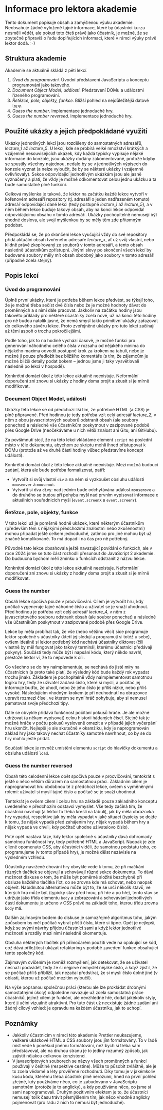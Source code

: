 # Informace pro lektora akademie

Tento dokument popisuje obsah a zamýšlenou výuku akademie. Neobsahuje žádné vyloženě tajné informace, které by
účastníci kurzu nesměli vědět, ale pokud toto čteš právě jako účastník, je možné, že se zbytečně připravíš o řadu
doplňujících informací, které v rámci výuky právě lektor dodá. :-)

## Struktura akademie

Akademie se aktuálně skládá z pěti lekcí:

1. _Úvod do programování._ Úvodní představení JavaScriptu a konceptu programování jako takového.
1. _Document Object Model, události._ Představení DOMu a událostmi řízeného programování.
1. _Řetězce, pole, objekty, funkce._ Bližší pohled na nejdůležitější datové typy.
1. _Guess the number._ Implementace jednoduché hry.
1. _Guess the number reversed._ Implementace jednoduché hry.

## Použité ukázky a jejich předpokládané využití

Ukázky jednotlivých lekcí jsou rozděleny do samostatných adresářů, _lecture\_1_ až _lecture\_5_. U lekcí, kde se
probírá velké množství krátkých a vzájemně nesouvisejících ukázek, kdy každá typicky vypisuje nějaké informace do
konzole, jsou ukázky dodány zakomentované, protože kdyby se spustily všechny najednou, nedalo by se v jednotlivých
výpisech do konzole vyznat (a nelze vyloučit, že by se některé ukázky i vzájemně ovlivňovaly). Sekce odpovídající
jednotlivým ukázkám jsou ale jasně vyznačeny a platí, že vždy je možné odkomentovat celou jednu ukázku a ta bude
samostatně plně funkční.

Celková myšlenka je taková, že lektor na začátku každé lekce vytvoří v kořenovém adresáři repository (tj. adresáři o
jeden nadřazeném tomuto) adresář odpovídající dané lekci (tedy postupně _lecture\_1_ až _lecture\_5_), a v něm během
lekce buduje takový obsah, aby na konci lekce odpovídal odpovídajícímu obsahu v tomto adresáři. Ukázky pochopitelně
nemusejí být shodné doslova, ale svojí myšlenkou by se měly těm zde přítomným podobat.

Předpokládá se, že po skončení lekce vyučující vždy do své repository přidá aktuální obsah tvořeného adresáře
_lecture\_x_, ať už svůj vlastní, nebo klidně právě zkopírovaný ze souborů v tomto adresáři, a tento obsah následně
účastníkům zpřístupní. Jinými slovy po skončení všech lekcí by budované soubory měly mít obsah obdobný jako soubory v
tomto adresáři (případně zcela stejný).

## Popis lekcí

### Úvod do programování

Úplně první ukázky, které je potřeba během lekce předvést, se týkají toho, že je možné třeba sečíst dvě čísla nebo že
je možné hodnoty dávat do proměnných a s nimi dále pracovat. Jakkoliv na začátku hodiny jsou takovéto příklady pro
některé účastníky zcela nové, už na konci této hodiny pro ně budou natolik jasné, že nemá smysl takto primitivní ukázky
zařazovat do celkového závěru lekce. Proto zveřejněné ukázky pro tuto lekci začínají až těmi aspoň o trochu
pokročilejšími.

Podle toho, jak to na hodině vychází časově, je možné funkci pro generování náhodného celého čísla v rozsahu od
nějakého minima do nějakého maxima odvodit postupně krok za krokem na tabuli, nebo je možné ji pouze předložit bez
bližšího komentáře (s tím, že zájemcům je možné bližší detaily podat bokem – jednou jsme ji taky vysvětlovali následně
po lekci v hospodě).

Konkrétní domácí úkol z této lekce aktuálně neexistuje. Neformální doporučení zní znovu si ukázky z hodiny doma projít
a zkusit si je mírně modifikovat.

### Document Object Model, události

Ukázky této lekce se od předchozí liší tím, že potřebné HTML (a CSS) je plně připravené. Před hodinou je tedy potřeba
vzít celý adresář _lecture\_2_, v něm z obou javascriptových souborů odstranit obsah (ale soubory ponechat) a následně
vše účastníkům poskytnout v zazipované podobě přes Google Drive (neočekáváme u nich větší znalost ani Gitu, ani
GitHubu).

Za povšimnutí stojí, že na této lekci vkládáme element `script` na poslední místo v těle dokumentu, abychom ze skriptu
mohli ihned přistupovat k DOMu (protože až ve druhé části hodiny vůbec představíme koncept události).

Konkrétní domácí úkol z této lekce aktuálně neexistuje. Mezi možná budoucí zadání, která ale bude potřeba formalizovat,
patří:

- Vytvořit si svůj vlastní `div` a na něm si vyzkoušet obsluhu událostí `mouseover` a `mouseout`.
- Vytvořit si dva `div`y: nad jedním bude odchytávána událost `mousemove` a do druhého se budou při pohybu myší nad
  prvním vypisovat informace o aktuálních souřadnicích myši (`event.screenX` a `event.screenY`).

### Řetězce, pole, objekty, funkce

V této lekci už je poměrně hodně ukázek, které některým účastníkům (především těm s nějakými předchozími znalostmi nebo
zkušenostmi) mohou připadat ještě celkem jednoduché, zatímco pro jiné mohou být už značně komplikované. To má dopad i
na čas pro ně potřebný.

Původně tato lekce obsahovala ještě navazující povídání o funkcích, ale v roce 2024 jsme se tuto část rozhodli
přesunout do JavaScript 2 akademie. Do budoucna bychom měli zmínku o funkcích odstranit z názvu lekce.

Konkrétní domácí úkol z této lekce aktuálně neexistuje. Neformální doporučení zní znovu si ukázky z hodiny doma projít
a zkusit si je mírně modifikovat.

### Guess the number

Obsah lekce spočívá pouze v procvičování. Cílem je vytvořit hru, kdy počítač vygeneruje tajné náhodné číslo a uživatel se
je snaží uhodnout. Před hodinou je potřeba vzít celý adresář _lecture\_4_, v něm z javascriptového souboru odstranit
obsah (ale soubor ponechat) a následně vše účastníkům poskytnout v zazipované podobě přes Google Drive.

Lekce by měla probíhat tak, že vše (nebo většinu věcí) sice programuje lektor společně s účastníky (kteří jej sledují a
programují si totéž u sebe), ovšem ideálně si lektor potřebný kód nechává účastníky diktovat (čili vlastně by měl
fungovat jako takový terminál, kterému účastníci předávají pokyny). Součástí tedy může být i napsání kódu, který někdo
navrhl, přestože lektor ví, že to nepovede k cíli.

Co všechno se do hry naimplementuje, se nechává do jisté míry na účastnících (a proto také platí, že výsledný kód bude
každý rok vypadat trochu jinak). Základem je pochopitelně vždy naimplementovat samotnou logiku hry, tedy že uživatel
zadává číslo, které si myslí, a počítač jej informuje buďto, že uhodl, nebo že jeho číslo je příliš nízké, nebo příliš
vysoké. Následujícím vhodným krokem je při neuhodnutí na obrazovce upravit rozmezí čísel, ve kterém se nyní hráč
pohybuje, aby si nemusel pamatovat svoje předchozí tipy.

Dále se obvykle přidává funkčnost počítání pokusů hráče. Je ale možné udržovat (a někam vypisovat) celou historii
hádaných čísel. Stejně tak je možné hráče v počtu pokusů vysloveně omezit a v případě jejich vyčerpání hru ukončit.
Nejlepší je ale skutečně v okamžiku, kdy je naprogramován základ hry jako takový nechat účastníky samotné navrhnout, co
by se do hry mohlo ještě přidat.

Součástí lekce je rovněž umístění elementu `script` do hlavičky dokumentu a obsluha události `load`.

### Guess the number reversed

Obsah této celodenní lekce opět spočívá pouze v procvičování, tentokrát s ještě o něco větším důrazem na samostatnou
práci. Základním cílem je naprogramovat hru obdobnou té z předchozí lekce, ovšem s vyměněnými rolemi: uživatel si myslí
tajné číslo a počítač se je snaží uhodnout.

Tentokrát je ovšem cílem i celou hru na základě pouze základního konceptu uvedeného v předchozím odstavci vymyslet. Vše
tedy začíná tím, že účastníci navrhují (a lektor to třeba kreslí na tabuli), jak by měla obrazovka hry vypadat,
respektive jak by měla vypadat v jaké situaci (typicky se dojde k tomu, že nějak vypadá před zahájením hry, nějak
vypadá během hry a nějak vypadá ve chvíli, kdy počítač uhodne uživatelovo číslo).

Poté opět nastává fáze, kdy lektor společně s účastníky dává dohromady samotnou funkčnost hry, tedy potřebné HTML a
JavaScript. Naopak je zde cíleně opomenuto CSS, aby účastníci viděli, že samotnou podstatu toho, co programujeme (v
tomto případě hry), je možné dělat nezávisle na výsledném vzhledu.

Účastníky navržené chování hry obvykle vede k tomu, že při mačkání různých tlačítek se objevují a schovávají různé
sekce dokumentu. To dává možnost diskuse o tom, že může být poměrně složité bezchybně při obsluze každého tlačítka
říct, co se zrovna kde má schovat, nebo naopak objevit. Nabídnutou alternativou může být to, že se určí několik stavů, ve
kterých hra může být (typicky stav před hrou, při hře a po hře), tento stav se udržuje jako třída elementu `body` a
zobrazování a schovávání jednotlivých částí dokumentu je určeno v CSS právě na základě toho, kterou třídu zrovna `body`
má.

Dalším zajímavým bodem do diskuse je samozřejmě algoritmus toho, jakým způsobem by měl počítač vybrat příští číslo,
které si tipne. Opět je nejlepší, když se svými návrhy přijdou účastníci sami a když lektor jednotlivé možnosti a
rozdíly mezi nimi následně okomentuje.

Obsluha některých tlačítek při přímočarém použití vede na opakující se kód, což dává příležitost ukázat refaktoring v
podobě zavedení funkce obsahující tento společný kód.

Zajímavým cvičením je rovněž rozmyšlení, jak detekovat, že se uživatel nesnaží podvádět, tedy že si nejprve nemyslel
nějaké číslo, a když zjistil, že se počítač příliš přiblížil, tak nezačal předstírat, že si myslí číslo úplně jiné (v
oblasti, kterou už počítač mezitím vyloučil).

Na výše popsanou společnou práci (kterou ale lze prokládat drobnými samostatnými úkoly) odpoledne navazuje už zcela
samostatná práce účastníků, jejímž cílem je funkční, ale nevzhledné hře, dodat jakékoliv styly, které ji učiní vizuálně
atraktivní. Pro tuto část už neexistuje žádné zadání ani žádný cílový vzhled: je opravdu na každém účastníku, jak to
uchopí.

## Poznámky

- Jakkoliv účastnicím v rámci této akademie Prettier neukazujeme, veškeré ukázkové HTML a CSS soubory jsou jím
  formátovány. To v řadě míst vede k poněkud jinému formátování, než bych si třeba sám představoval, ale na druhou
  stranu je to jediný rozumný způsob, jak zajistit nějakou celkovou konzistenci.
- V javascriptových souborech se názvy všech proměnných a funkcí používají v češtině (respektive cestine). Může to
  působit zvláštně, ale je to zcela vědomé a léty prověřené rozhodnutí. Díky tomu je v jakémkoliv kusu kódu, kterému
  třeba účastník plně nerozumí, hned na první pohled zřejmé, kdy používáme něco, co je zabudováno v JavaScriptu
  samotném (protože je to anglicky), a kdy používáme něco, co jsme si sami naprogramovali. Druhým pozitivním efektem je
  to, že účastníci nemusejí tolik času trávit přemýšlením tím, jak něco vhodně anglicky pojmenovat (pro řadu z nich to
  nemusí být jednoduché).
